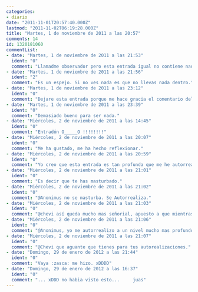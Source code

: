 ```yaml
---
categories:
- diario
date: "2011-11-01T20:57:40.000Z"
lastmod: "2011-11-02T06:19:28.000Z"
title: "Martes, 1 de noviembre de 2011 a las 20:57"
comments: 14
id: 1320181060
commentList:
- date: "Martes, 1 de noviembre de 2011 a las 21:53"
  ident: "0"
  comment: "Llamadme observador pero esta entrada igual no contiene nada."
- date: "Martes, 1 de noviembre de 2011 a las 21:56"
  ident: "2"
  comment: "Es un espejo. Si no ves nada es que no llevas nada dentro."
- date: "Martes, 1 de noviembre de 2011 a las 23:12"
  ident: "0"
  comment: "Dejare esta entrada porque me hace gracia el comentario del autor... Jaja para mañana estara arreglado el asunto de publicar entradas/comentarios en blanco"
- date: "Martes, 1 de noviembre de 2011 a las 23:39"
  ident: "0"
  comment: "Demasiado bueno para ser nada."
- date: "Miércoles, 2 de noviembre de 2011 a las 14:45"
  ident: "0"
  comment: "Entradón O_____O !!!!!!!!"
- date: "Miércoles, 2 de noviembre de 2011 a las 20:07"
  ident: "0"
  comment: "Me ha gustado, me ha hecho reflexionar."
- date: "Miércoles, 2 de noviembre de 2011 a las 20:59"
  ident: "0"
  comment: "Yo creo que esta entrada es tan profunda que me he autorrealizado xd"
- date: "Miércoles, 2 de noviembre de 2011 a las 21:01"
  ident: "0"
  comment: "Es decir que te has masturbado."
- date: "Miércoles, 2 de noviembre de 2011 a las 21:02"
  ident: "0"
  comment: "@Anonimus no se masturba. Se Autorrealiza."
- date: "Miércoles, 2 de noviembre de 2011 a las 21:03"
  ident: "0"
  comment: "@chevi así queda mucho mas señorial, apuesto a que mientras me lees te estas autorealizando."
- date: "Miércoles, 2 de noviembre de 2011 a las 21:06"
  ident: "0"
  comment: "@Anonimus, yo me autorrealizo a un nivel mucho mas profundo. Continuamente, desde que me despierto hasta que morfeo me visita con sus polvos magicos, 4ever"
- date: "Miércoles, 2 de noviembre de 2011 a las 21:07"
  ident: "0"
  comment: "@Chevi que aguante que tienes para tus autorealizaciones."
- date: "Domingo, 29 de enero de 2012 a las 21:44"
  ident: "0"
  comment: "Vaya :zasca: me hizo. xDDDD"
- date: "Domingo, 29 de enero de 2012 a las 16:37"
  ident: "0"
  comment: "... xDDD no habia visto esto...     juas"
---
```


